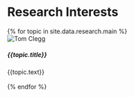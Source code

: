 <div class = "container">
  <h1>Research Interests </h1>
    {% for topic in site.data.research.main %}
        <div class="row my-2">
            <div class="col-3">
                <img class ="image.fluid" src="{{ topic.img }}" alt="Tom Clegg">
             </div>
            <div class="col">
                <h5>{{topic.title}}</h5>
                {{topic.text}}
             </div>
        </div> 
        <br>
    {% endfor %}
</div>